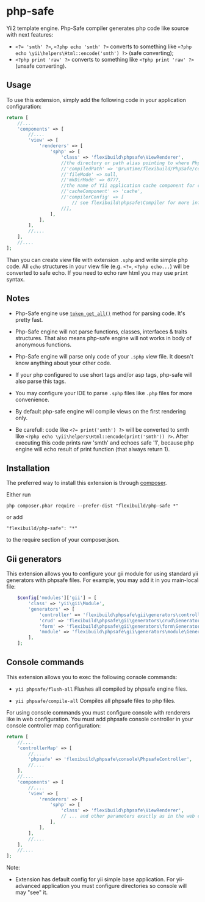 php-safe
========

Yii2 template engine.
Php-Safe compiler generates php code like source with next features:
 * `<?= 'smth' ?>`, `<?php echo 'smth' ?>` converts to something like `<?php echo \yii\helpers\Html::encode('smth') ?>` (safe converting);
 * `<?php print 'raw' ?>` converts to something like `<?php print 'raw' ?>` (unsafe converting).

Usage
-----

To use this extension, simply add the following code in your application configuration:

```php
return [
    //....
    'components' => [
        //....
        'view' => [
            'renderers' => [
                'sphp' => [
                    'class' => 'flexibuild\phpsafe\ViewRenderer',
                    //the directory or path alias pointing to where Php-Safe engine compiled files will be stored.
                    //'compiledPath' => '@runtime/flexibuild/PhpSafe/compiled',
                    //'fileMode' => null,
                    //'mkDirMode' => 0777,
                    //the name of Yii application cache component for caching rendered files.
                    //'cacheComponent' => 'cache',
                    //'compilerConfig' => [
                        // see flexibuild\phpsafe\Compiler for more info
                    //],
                ],
            ],
        ],
        //....
    ],
    //....
];
```

Than you can create view file with extension `.sphp` and write simple php code.
All `echo` structures in your view file (e.g. `<?=`, `<?php echo...`) will be converted to safe echo.
If you need to echo raw html you may use `print` syntax.

Notes
-----

 * Php-Safe engine use [`token_get_all()`](http://php.net/manual/en/function.token-get-all.php) method for parsing code. It's pretty fast.

 * Php-Safe engine will not parse functions, classes, interfaces & traits structures.
That also means php-safe engine will not works in body of anonymous functions.

 * Php-Safe engine will parse only code of your `.sphp` view file. It doesn't know anything about your other code.

 * If your php configured to use short tags and/or asp tags, php-safe will also parse this tags.

 * You may configure your IDE to parse `.sphp` files like `.php` files for more convenience.

 * By default php-safe engine will compile views on the first rendering only.

 * Be carefull: code like `<?= print('smth') ?>` will be converted to smth like `<?php echo \yii\helpers\Html::encode(print('smth')) ?>`.
After executing this code prints raw 'smth' and echoes safe '1', because php engine will echo result of print function (that always return 1).

Installation
------------

The preferred way to install this extension is through [composer](http://getcomposer.org/download/).

Either run

```
php composer.phar require --prefer-dist "flexibuild/php-safe *"
```

or add

```
"flexibuild/php-safe": "*"
```

to the require section of your composer.json.

Gii generators
--------------

This extension allows you to configure your gii module for using standard yii
generators with phpsafe files. For example, you may add it in you main-local file:
```php
    $config['modules']['gii'] = [
        'class' => 'yii\gii\Module',
        'generators' => [
            'controller' => 'flexibuild\phpsafe\gii\generators\controller\Generator',
            'crud' => 'flexibuild\phpsafe\gii\generators\crud\Generator',
            'form' => 'flexibuild\phpsafe\gii\generators\form\Generator',
            'module' => 'flexibuild\phpsafe\gii\generators\module\Generator',
        ],
    ];
```

Console commands
----------------

This extension allows you to exec the following console commands:

* `yii phpsafe/flush-all` Flushes all compiled by phpsafe engine files.

* `yii phpsafe/compile-all` Compiles all phpsafe files to php files.


For using console commands you must configure console with renderers like in web configuration.
You must add phpsafe console controller in your console controller map configuration:

```php
return [
    //....
    'controllerMap' => [
        //....
        'phpsafe' => 'flexibuild\phpsafe\console\PhpsafeController',
        //....
    ],
    //....
    'components' => [
        //....
        'view' => [
            'renderers' => [
                'sphp' => [
                    'class' => 'flexibuild\phpsafe\ViewRenderer',
                    // ... and other parameters exactly as in the web configuration
                ],
            ],
        ],
        //....
    ],
    //....
];
```

Note:

* Extension has default config for yii simple base application. For yii-advanced application
you must configure directories so console will may "see" it.

